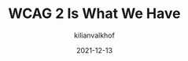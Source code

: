 ---
author: kilianvalkhof
date: 2021-12-13
permalink: false
tags:
  - accessibility
  - wcag
target_url: https://kilianvalkhof.com/2021/accessibility/wcag-2-is-what-we-have/
title: WCAG 2 Is What We Have
---